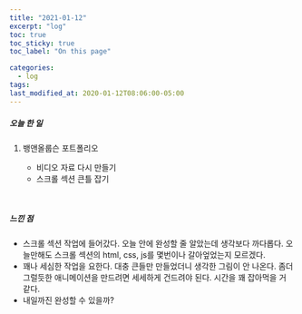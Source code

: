 ```yaml
---
title: "2021-01-12"
excerpt: "log"
toc: true
toc_sticky: true
toc_label: "On this page"

categories:
  - log
tags:
last_modified_at: 2020-01-12T08:06:00-05:00
---
```


##### 오늘 한 일

1. 뱅앤올룹슨 포트폴리오

   - 비디오 자료 다시 만들기
   - 스크롤 섹션 큰틀 잡기

<br />

##### 느낀 점

- 스크롤 섹션 작업에 들어갔다. 오늘 안에 완성할 줄 알았는데 생각보다 까다롭다. 오늘만해도 스크롤 섹션의 html, css, js를 몇번이나 갈아엎었는지 모르겠다.
- 꽤나 세심한 작업을 요한다. 대충 큰들만 만들었더니 생각한 그림이 안 나온다. 좀더 그럴듯한 애니메이션을 만드려면 세세하게 건드려야 된다. 시간을 꽤 잡아먹을 거 같다.
- 내일까진 완성할 수 있을까?
